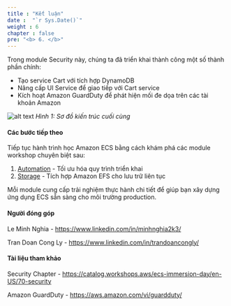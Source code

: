 ```yaml
---
title : "Kết luận"
date :  "`r Sys.Date()`" 
weight : 6
chapter : false
pre: "<b> 6. </b>"
---
```


Trong module Security này, chúng ta đã triển khai thành công một số thành phần chính:
- Tạo service Cart với tích hợp DynamoDB
- Nâng cấp UI Service để giao tiếp với Cart service  
- Kích hoạt Amazon GuardDuty để phát hiện mối đe dọa trên các tài khoản Amazon

![alt text](/images/6-conclusion/image.png)
*Hình 1: Sơ đồ kiến trúc cuối cùng*

#### Các bước tiếp theo

Tiếp tục hành trình học Amazon ECS bằng cách khám phá các module workshop chuyên biệt sau:

1. [Automation](https://aws-fcj-ecs-workshop.github.io/Amazon-ECS-Immersion-Day/automation/) - Tối ưu hóa quy trình triển khai
2. [Storage](https://aws-fcj-ecs-workshop.github.io/Amazon-ECS-Immersion-Day/storage) - Tích hợp Amazon EFS cho lưu trữ liên tục

Mỗi module cung cấp trải nghiệm thực hành chi tiết để giúp bạn xây dựng ứng dụng ECS sẵn sàng cho môi trường production.

#### Người đóng góp

Le Minh Nghia - https://www.linkedin.com/in/minhnghia2k3/

Tran Doan Cong Ly - https://www.linkedin.com/in/trandoancongly/

#### Tài liệu tham khảo

Security Chapter - https://catalog.workshops.aws/ecs-immersion-day/en-US/70-security

Amazon GuardDuty - https://aws.amazon.com/vi/guardduty/